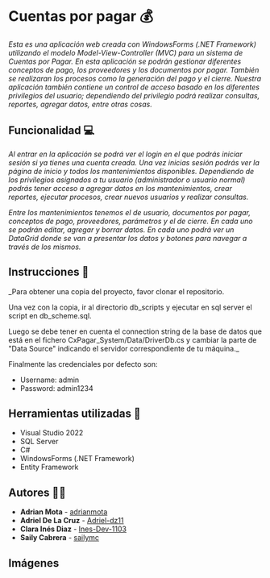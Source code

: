 # Cuentas por pagar 💰
_Esta es una aplicación web creada con WindowsForms (.NET Framework) utilizando el modelo Model-View-Controller (MVC) para un sistema de Cuentas por Pagar. En esta aplicación se podrán gestionar diferentes conceptos de pago, los proveedores y los documentos por pagar. También se realizaran los procesos como la generación del pago y el cierre. Nuestra aplicación también contiene un control de acceso basado en los diferentes privilegios del usuario; dependiendo del privilegio podrá realizar consultas, reportes, agregar datos, entre otras cosas._

## Funcionalidad 💻
_Al entrar en la aplicación se podrá ver el login en el que podrás iniciar sesión si ya tienes una cuenta creada. Una vez inicias sesión podrás ver la página de inicio y todos los mantenimientos disponibles. Dependiendo de los privilegios asignados a tu usuario (administrador o usuario normal) podrás tener acceso a agregar datos en los mantenimientos, crear reportes, ejecutar procesos, crear nuevos usuarios y realizar consultas._

_Entre los mantenimientos tenemos el de usuario, documentos por pagar, conceptos de pago, proveedores, parámetros y el de cierre. En cada uno se podrán editar, agregar y borrar datos. En cada uno podrá ver un DataGrid donde se van a presentar los datos y botones para navegar a través de los mismos._

## Instrucciones 📝
_Para obtener una copia del proyecto, favor clonar el repositorio.

Una vez con la copia, ir al directorio db_scripts y ejecutar en sql server el script en db_scheme.sql.

Luego se debe tener en cuenta el connection string de la base de datos que está en el fichero CxPagar_System/Data/DriverDb.cs y cambiar la parte de "Data Source" indicando el servidor correspondiente de tu máquina._

Finalmente las credenciales por defecto son:
- Username: admin
- Password: admin1234

## Herramientas utilizadas 🔧
* Visual Studio 2022
* SQL Server
* C#
* WindowsForms (.NET Framework)
* Entity Framework

## Autores 👨‍💻
* **Adrian Mota** - [adrianmota](https://github.com/adrianmota)
* **Adriel De La Cruz** - [Adriel-dz11](https://github.com/Adriel-dz11)
* **Clara Inés Diaz** - [Ines-Dev-1103](https://github.com/Ines-Dev-1103)
*  **Saily Cabrera** - [sailymc](https://gist.github.com/sailymc)

## Imágenes
